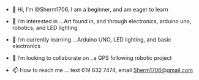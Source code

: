 - 👋 Hi, I’m @Sherm1706, I am a beginner, and am eager to learn

- 👀 I’m interested in ...Art found in, and through electronics, arduino uno, robotics, and LED lighting.
- 🌱 I’m currently learning ...Arduino UNO, LED lighting, and basic electronics 
- 💞️ I’m looking to collaborate on ..a GPS following robotic project 
- 📫 How to reach me ... text 619 632 7474, email Sherm1706@gmail.com 

<!---
Sherm1706/Sherm1706 is a ✨ special ✨ repository because its `README.md` (this file) appears on your GitHub profile.
You can click the Preview link to take a look at your changes.
--->
